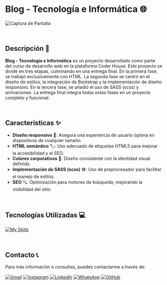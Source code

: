 # Blog - Tecnología e Informática 🌐

![Captura de Pantalla](https://i.postimg.cc/D0ppjHM5/tecnologia-e-informatica.png)

<br>

## Descripción 📝

**Blog - Tecnología e Informática** es un proyecto desarrollado como parte del curso de desarrollo web en la plataforma Coder House. Este proyecto se divide en tres etapas, culminando en una entrega final. En la primera fase, se trabajó exclusivamente con HTML. La segunda fase se centró en el diseño de estilos, la integración de Bootstrap y la implementación de diseño responsivo. En la tercera fase, se añadió el uso de SASS (scss) y animaciones. La entrega final integra todas estas fases en un proyecto completo y funcional.

<br>

## Características ✨

- **Diseño responsivo** 📱: Asegura una experiencia de usuario óptima en dispositivos de cualquier tamaño.
- **HTML semántico** 🏷️: Uso adecuado de etiquetas HTML5 para mejorar la accesibilidad y el SEO.
- **Colores corporativos** 🎨: Diseño consistente con la identidad visual definida.
- **Implementación de SASS (scss)** 🛠️: Uso de preprocesador para facilitar el manejo de estilos.
- **SEO** 🔍: Optimización para motores de búsqueda, mejorando la visibilidad del sitio.

<br>

## Tecnologías Utilizadas 💻

[![My Skills](https://skillicons.dev/icons?i=html,css,sass,bootstrap,js)](https://skillicons.dev)

<br>

## Contacto 📞

Para más información o consultas, puedes contactarme a través de:

<p align="left">
  <a href="mailto:ado.pezzini@gmail.com" target="blank"><img align="center" src="https://img.shields.io/badge/Gmail-D14836?style=for-the-badge&logo=gmail&logoColor=white" alt="Gmail" /></a>
  <a href="https://www.instagram.com/gustavo.d2" target="blank"><img align="center" src="https://img.shields.io/badge/Instagram-E4405F?style=for-the-badge&logo=instagram&logoColor=white" alt="Instagram" /></a>
  <a href="https://linkedin.com/in/gustavo-pezzini-puen" target="blank"><img align="center" src="https://img.shields.io/badge/LinkedIn-0077B5?style=for-the-badge&logo=linkedin&logoColor=white" alt="LinkedIn"/></a>
  <a href="https://api.whatsapp.com/send?phone=56963540147" target="blank"><img align="center" src="https://img.shields.io/badge/WhatsApp-25D366?style=for-the-badge&logo=whatsapp&logoColor=white" alt="WhatsApp"/></a>
  <a href="https://github.com/roydev-dw" target="blank"><img align="center" src="https://img.shields.io/badge/GitHub-181717?style=for-the-badge&logo=github&logoColor=white" alt="GitHub" /></a>
</p>
